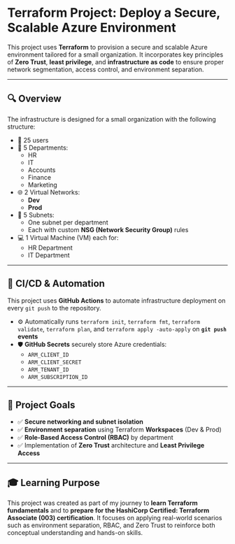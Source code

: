 # Terraform Project: Deploy a Secure, Scalable Azure Environment

This project uses **Terraform** to provision a secure and scalable Azure environment tailored for a small organization. It incorporates key principles of **Zero Trust**, **least privilege**, and **infrastructure as code** to ensure proper network segmentation, access control, and environment separation.

---

## 🔍 Overview

The infrastructure is designed for a small organization with the following structure:

- 👥 25 users
- 🏢 5 Departments:
  - HR
  - IT
  - Accounts
  - Finance
  - Marketing
- 🌐 2 Virtual Networks:
  - **Dev**
  - **Prod**
- 📶 5 Subnets:
  - One subnet per department
  - Each with custom **NSG (Network Security Group)** rules
- 💻 1 Virtual Machine (VM) each for:
  - HR Department
  - IT Department

---
## 🚀 CI/CD & Automation

This project uses **GitHub Actions** to automate infrastructure deployment on every `git push` to the repository.

- ⚙️ Automatically runs `terraform init`, `terraform fmt`, `terraform validate`, `terraform plan`, and `terraform apply -auto-apply` on **`git push` events**
- 🛡️ **GitHub Secrets** securely store Azure credentials:
  - `ARM_CLIENT_ID`
  - `ARM_CLIENT_SECRET`
  - `ARM_TENANT_ID`
  - `ARM_SUBSCRIPTION_ID`

---

## 🎯 Project Goals

- ✅ **Secure networking and subnet isolation**
- ✅ **Environment separation** using Terraform **Workspaces** (Dev & Prod)
- ✅ **Role-Based Access Control (RBAC)** by department
- ✅ Implementation of **Zero Trust** architecture and **Least Privilege Access**

---

## 🎓 Learning Purpose

This project was created as part of my journey to **learn Terraform fundamentals** and to **prepare for the HashiCorp Certified: Terraform Associate (003) certification**. It focuses on applying real-world scenarios such as environment separation, RBAC, and Zero Trust to reinforce both conceptual understanding and hands-on skills.

